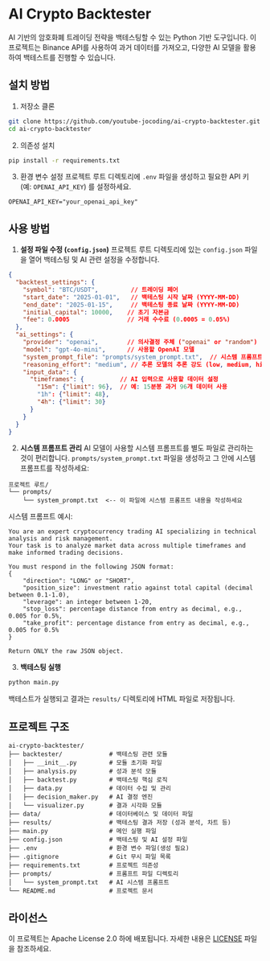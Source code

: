# AI Crypto Backtester

AI 기반의 암호화폐 트레이딩 전략을 백테스팅할 수 있는 Python 기반 도구입니다. 이 프로젝트는 Binance API를 사용하여 과거 데이터를 가져오고, 다양한 AI 모델을 활용하여 백테스트를 진행할 수 있습니다.

## 설치 방법

1. 저장소 클론
```bash
git clone https://github.com/youtube-jocoding/ai-crypto-backtester.git
cd ai-crypto-backtester
```

2. 의존성 설치
```bash
pip install -r requirements.txt
```

3. 환경 변수 설정
프로젝트 루트 디렉토리에 `.env` 파일을 생성하고 필요한 API 키 (예: `OPENAI_API_KEY`) 를 설정하세요.
```
OPENAI_API_KEY="your_openai_api_key"
```

## 사용 방법

1. **설정 파일 수정 (`config.json`)**
프로젝트 루트 디렉토리에 있는 `config.json` 파일을 열어 백테스팅 및 AI 관련 설정을 수정합니다.

```json
{
  "backtest_settings": {
    "symbol": "BTC/USDT",         // 트레이딩 페어
    "start_date": "2025-01-01",   // 백테스팅 시작 날짜 (YYYY-MM-DD)
    "end_date": "2025-01-15",     // 백테스팅 종료 날짜 (YYYY-MM-DD)
    "initial_capital": 10000,    // 초기 자본금
    "fee": 0.0005                // 거래 수수료 (0.0005 = 0.05%)
  },
  "ai_settings": {
    "provider": "openai",        // 의사결정 주체 ("openai" or "random")
    "model": "gpt-4o-mini",      // 사용할 OpenAI 모델
    "system_prompt_file": "prompts/system_prompt.txt",  // 시스템 프롬프트 파일 경로
    "reasoning_effort": "medium", // 추론 모델의 추론 강도 (low, medium, high)
    "input_data": {
      "timeframes": {          // AI 입력으로 사용할 데이터 설정
        "15m": {"limit": 96},  // 예: 15분봉 과거 96개 데이터 사용
        "1h": {"limit": 48},
        "4h": {"limit": 30}
      }
    }
  }
}
```

2. **시스템 프롬프트 관리**
AI 모델이 사용할 시스템 프롬프트를 별도 파일로 관리하는 것이 편리합니다. 
`prompts/system_prompt.txt` 파일을 생성하고 그 안에 시스템 프롬프트를 작성하세요:

```
프로젝트 루트/
└── prompts/
    └── system_prompt.txt  <-- 이 파일에 시스템 프롬프트 내용을 작성하세요
```

시스템 프롬프트 예시:
```
You are an expert cryptocurrency trading AI specializing in technical analysis and risk management. 
Your task is to analyze market data across multiple timeframes and make informed trading decisions.

You must respond in the following JSON format:
{
    "direction": "LONG" or "SHORT",
    "position_size": investment ratio against total capital (decimal between 0.1-1.0),
    "leverage": an integer between 1-20,
    "stop_loss": percentage distance from entry as decimal, e.g., 0.005 for 0.5%,
    "take_profit": percentage distance from entry as decimal, e.g., 0.005 for 0.5%
}

Return ONLY the raw JSON object.
```

3. **백테스팅 실행**
```bash
python main.py
```
백테스트가 실행되고 결과는 `results/` 디렉토리에 HTML 파일로 저장됩니다.

## 프로젝트 구조

```
ai-crypto-backtester/
├── backtester/             # 백테스팅 관련 모듈
│   ├── __init__.py         # 모듈 초기화 파일
│   ├── analysis.py         # 성과 분석 모듈
│   ├── backtest.py         # 백테스팅 핵심 로직
│   ├── data.py             # 데이터 수집 및 관리
│   ├── decision_maker.py   # AI 결정 엔진
│   └── visualizer.py       # 결과 시각화 모듈
├── data/                   # 데이터베이스 및 데이터 파일
├── results/                # 백테스팅 결과 저장 (성과 분석, 차트 등)
├── main.py                 # 메인 실행 파일
├── config.json             # 백테스팅 및 AI 설정 파일
├── .env                    # 환경 변수 파일(생성 필요)
├── .gitignore              # Git 무시 파일 목록
├── requirements.txt        # 프로젝트 의존성
├── prompts/                # 프롬프트 파일 디렉토리
│   └── system_prompt.txt   # AI 시스템 프롬프트
└── README.md               # 프로젝트 문서
```

## 라이선스
이 프로젝트는 Apache License 2.0 하에 배포됩니다. 자세한 내용은 [LICENSE](LICENSE) 파일을 참조하세요.
